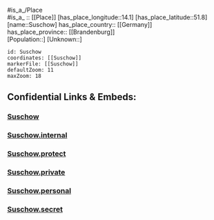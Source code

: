 ﻿---
location: [51.8,14.1] 
mapzoom: [7,12] 
mapmarker: city 
type: City
tags:
- geo/City


SpocWebEntityId: 34681
isDeleted: false
confidential: public

---
#is_a_/Place  
#is_a_ :: [[Place]] 
[has_place_longitude::14.1] 
[has_place_latitude::51.8] 
[name::Suschow] 
has_place_country:: [[Germany]]  
has_place_province:: [[Brandenburg]]  
[Population::] 
[Unknown::] 


```leaflet
id: Suschow
coordinates: [[Suschow]] 
markerFile: [[Suschow]] 
defaultZoom: 11 
maxZoom: 18
```


## Confidential Links & Embeds: 

### [Suschow](/_public/Earth/Continent/Europe/Europe~Central/Germany/Germany~East/Brandenburg/counties~Brandenburg/Oberspreewald-Lausitz/cities~Oberspreewald/Vetschau~Spreewald/boroughs~Vetschau/Suschow.md) 

### [Suschow.internal](/_internal/Earth/Continent/Europe/Europe~Central/Germany/Germany~East/Brandenburg/counties~Brandenburg/Oberspreewald-Lausitz/cities~Oberspreewald/Vetschau~Spreewald/boroughs~Vetschau/Suschow.internal.md) 

### [Suschow.protect](/_protect/Earth/Continent/Europe/Europe~Central/Germany/Germany~East/Brandenburg/counties~Brandenburg/Oberspreewald-Lausitz/cities~Oberspreewald/Vetschau~Spreewald/boroughs~Vetschau/Suschow.protect.md) 

### [Suschow.private](/_private/Earth/Continent/Europe/Europe~Central/Germany/Germany~East/Brandenburg/counties~Brandenburg/Oberspreewald-Lausitz/cities~Oberspreewald/Vetschau~Spreewald/boroughs~Vetschau/Suschow.private.md) 

### [Suschow.personal](/_personal/Earth/Continent/Europe/Europe~Central/Germany/Germany~East/Brandenburg/counties~Brandenburg/Oberspreewald-Lausitz/cities~Oberspreewald/Vetschau~Spreewald/boroughs~Vetschau/Suschow.personal.md) 

### [Suschow.secret](/_secret/Earth/Continent/Europe/Europe~Central/Germany/Germany~East/Brandenburg/counties~Brandenburg/Oberspreewald-Lausitz/cities~Oberspreewald/Vetschau~Spreewald/boroughs~Vetschau/Suschow.secret.md) 

